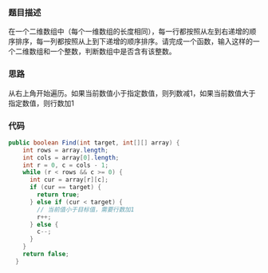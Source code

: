 ### 题目描述
在一个二维数组中（每个一维数组的长度相同），每一行都按照从左到右递增的顺序排序，每一列都按照从上到下递增的顺序排序。请完成一个函数，输入这样的一个二维数组和一个整数，判断数组中是否含有该整数。

### 思路
从右上角开始遍历。如果当前数值小于指定数值，则列数减1，如果当前数值大于指定数值，则行数加1

### 代码
```java
public boolean Find(int target, int[][] array) {
    int rows = array.length;
    int cols = array[0].length;
    int r = 0, c = cols - 1;
    while (r < rows && c >= 0) {
      int cur = array[r][c];
      if (cur == target) {
        return true;
      } else if (cur < target) {
        // 当前值小于目标值，需要行数加1
        r++;
      } else {
        c--;
      }
    }
    return false;
  }
```